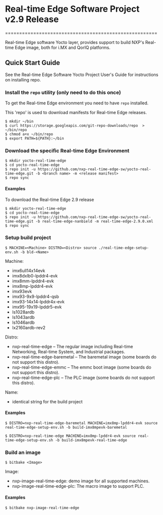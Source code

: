 # Real-time Edge Software Project v2.9 Release

======================================================

Real-time Edge software Yocto layer, provides support to build NXP's Real-time Edge image, both for i.MX and QorIQ platforms.

## Quick Start Guide

See the Real-time Edge Software Yocto Project User's Guide for instructions on installing repo.

### Install the `repo` utility (only need to do this once)

To get the Real-time Edge environment you need to have `repo` installed.

This 'repo' is used to download manifests for Real-time Edge releases.

```
$ mkdir ~/bin
$ curl https://storage.googleapis.com/git-repo-downloads/repo  > ~/bin/repo
$ chmod a+x ~/bin/repo
$ export PATH=${PATH}:~/bin
```

### Download the specific Real-time Edge Environment

```
$ mkdir yocto-real-time-edge
$ cd yocto-real-time-edge
$ repo init -u https://github.com/nxp-real-time-edge-sw/yocto-real-time-edge.git -b <branch name> -m <release manifest>
$ repo sync
```

#### Examples

To download the Real-time Edge 2.9 release

```
$ mkdir yocto-real-time-edge
$ cd yocto-real-time-edge
$ repo init -u https://github.com/nxp-real-time-edge-sw/yocto-real-time-edge.git -b real-time-edge-nanbield -m real-time-edge-2.9.0.xml
$ repo sync
```

### Setup build project

```
$ MACHINE=<Machine> DISTRO=<Distro> source ./real-time-edge-setup-env.sh -b bld-<Name>
```

Machine:
- imx6ull14x14evk
- imx8dxlb0-lpddr4-evk
- imx8mm-lpddr4-evk
- imx8mp-lpddr4-evk
- imx93evk
- imx93-9x9-lpddr4-qsb
- imx93-14x14-lpddr4x-evk
- imx95-19x19-lpddr5-evk
- ls1028ardb
- ls1043ardb
- ls1046ardb
- lx2160ardb-rev2

Distro:
- nxp-real-time-edge – The regular image including Real-time Networking, Real-time System, and Industrial packages.
- nxp-real-time-edge-baremetal – The baremetal image (some boards do not support this distro).
- nxp-real-time-edge-emmc – The emmc boot image (some boards do not support this distro).
- nxp-real-time-edge-plc – The PLC image (some boards do not support this distro).

Name:
- identical string for the build project

#### Examples

```
$ DISTRO=nxp-real-time-edge-baremetal MACHINE=imx8mp-lpddr4-evk source real-time-edge-setup-env.sh -b build-imx8mpevk-baremetal
```

```
$ DISTRO=nxp-real-time-edge MACHINE=imx8mp-lpddr4-evk source real-time-edge-setup-env.sh -b build-imx8mpevk-real-time-edge
```

### Build an image

```
$ bitbake <Image>
```

Image:
- nxp-image-real-time-edge: demo image for all supported machines.
- nxp-image-real-time-edge-plc: The macro image to support PLC.

#### Examples

```
$ bitbake nxp-image-real-time-edge
```
